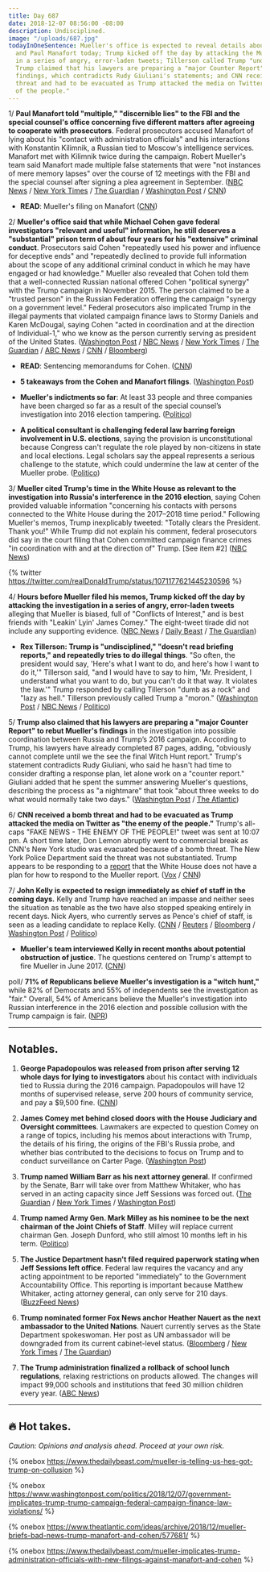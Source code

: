 ```yaml
---
title: Day 687
date: 2018-12-07 08:56:00 -08:00
description: Undisciplined.
image: "/uploads/687.jpg"
todayInOneSentence: Mueller's office is expected to reveal details about Michael Cohen
  and Paul Manafort today; Trump kicked off the day by attacking the Mueller investigation
  in a series of angry, error-laden tweets; Tillerson called Trump "undisciplined";
  Trump claimed that his lawyers are preparing a "major Counter Report" to rebut Mueller's
  findings, which contradicts Rudy Giuliani's statements; and CNN received a bomb
  threat and had to be evacuated as Trump attacked the media on Twitter as "the enemy
  of the people."
---
```


1/ **Paul Manafort told "multiple," "discernible lies" to the FBI and the special counsel's office concerning five different matters after agreeing to cooperate with prosecutors**. Federal prosecutors accused Manafort of lying about his "contact with administration officials" and his interactions with Konstantin Kilimnik, a Russian tied to Moscow's intelligence services. Manafort met with Kilimnik twice during the campaign. Robert Mueller's team said Manafort made multiple false statements that were "not instances of mere memory lapses" over the course of 12 meetings with the FBI and the special counsel after signing a plea agreement in September. ([NBC News](https://www.nbcnews.com/politics/politics-news/paul-manafort-lied-mueller-about-contacts-trump-administration-n945181) / [New York Times](https://www.nytimes.com/2018/12/07/us/politics/manafort-special-counsel-lies.html) / [The Guardian](https://www.theguardian.com/us-news/2018/dec/07/paul-manafort-mueller-special-counsel-filing) / [Washington Post](https://www.washingtonpost.com/politics/mueller-says-manafort-told-discernible-lies-including-about-contacts-with-employee-alleged-to-have-russian-intelligence-ties/2018/12/07/3c9c6172-f99c-11e8-863c-9e2f864d47e7_story.html) / [CNN](https://www.cnn.com/2018/12/07/politics/paul-manafort-robert-mueller-donald-trump/index.html))

* **READ**: Mueller's filing on Manafort ([CNN](https://www.cnn.com/2018/12/07/politics/mueller-manafort-filing/index.html))

2/ **Mueller's office said that while Michael Cohen gave federal investigators "relevant and useful" information, he still deserves a "substantial" prison term of about four years for his "extensive" criminal conduct**. Prosecutors said Cohen "repeatedly used his power and influence for deceptive ends" and "repeatedly declined to provide full information about the scope of any additional criminal conduct in which he may have engaged or had knowledge." Mueller also revealed that Cohen told them that a well-connected Russian national offered Cohen "political synergy" with the Trump campaign in November 2015. The person claimed to be a "trusted person" in the Russian Federation offering the campaign "synergy on a government level." Federal prosecutors also implicated Trump in the illegal payments that violated campaign finance laws to Stormy Daniels and Karen McDougal, saying Cohen "acted in coordination and at the direction of Individual-1," who we know as the person currently serving as president of the United States. ([Washington Post](https://www.washingtonpost.com/world/national-security/federal-prosecutors-recommend-substantial-prison-term-for-former-trump-lawyer-michael-cohen/2018/12/07/e144f248-f7f3-11e8-8c9a-860ce2a8148f_story.html) / [NBC News](https://www.nbcnews.com/politics/politics-news/prosecutors-recommend-substantial-term-imprisonment-michael-cohen-n945191) / [New York Times](https://www.nytimes.com/2018/12/07/nyregion/michael-cohen-sentence.html) / [The Guardian](https://www.theguardian.com/us-news/2018/dec/07/michael-cohen-trump-former-fixer-prison-time) / [ABC News](https://abcnews.go.com/Politics/feds-recommend-substantial-term-imprisonment-michael-cohen-trumps/story?id=59677788) / [CNN](https://www.cnn.com/2018/12/07/politics/michael-cohen-robert-mueller-donald-trump/index.html) / [Bloomberg](https://www.bloomberg.com/news/articles/2018-12-07/trump-ex-lawyer-cohen-should-get-prison-time-u-s-tells-judge))

* **READ**: Sentencing memorandums for Cohen. ([CNN](https://www.cnn.com/2018/12/07/politics/cohen-sentencing-memos/index.html))

* **5 takeaways from the Cohen and Manafort filings**. ([Washington Post](https://www.washingtonpost.com/politics/2018/12/07/takeaways-michael-cohen-sentencing-filings/))

* **Mueller's indictments so far**: At least 33 people and three companies have been charged so far as a result of the special counsel’s investigation into 2016 election tampering. ([Politico](https://www.politico.com/interactives/2018/interactive_mueller-indictments-russia-cohen-manafort/))

* **A political consultant is challenging federal law barring foreign involvement in U.S. elections**, saying the provision is unconstitutional because Congress can't regulate the role played by non-citizens in state and local elections. Legal scholars say the appeal represents a serious challenge to the statute, which could undermine the law at center of the Mueller probe. ([Politico](https://www.politico.com/story/2018/12/08/the-legal-battle-that-could-undermine-law-at-center-of-mueller-probe-1052217))

3/ **Mueller cited Trump's time in the White House as relevant to the investigation into Russia's interference in the 2016 election**, saying Cohen provided valuable information "concerning his contacts with persons connected to the White House during the 2017–2018 time period." Following Mueller's memos, Trump inexplicably tweeted: "Totally clears the President. Thank you!" While Trump did not explain his comment, federal prosecutors did say in the court filing that Cohen committed campaign finance crimes "in coordination with and at the direction of" Trump. \[See item #2\] ([NBC News](https://www.nbcnews.com/news/us-news/court-filings-present-trump-key-figure-multiple-federal-investigations-n945521))

{% twitter https://twitter.com/realDonaldTrump/status/1071177621445230596 %}

4/ **Hours before Mueller filed his memos, Trump kicked off the day by attacking the investigation in a series of angry, error-laden tweets** alleging that Mueller is biased, full of "Conflicts of Interest," and is best friends with "Leakin' Lyin' James Comey." The eight-tweet tirade did not include any supporting evidence. ([NBC News](https://www.nbcnews.com/politics/white-house/trump-goes-tweetstorm-new-mueller-reports-n945151) / [Daily Beast](https://www.thedailybeast.com/trump-attacks-mueller-team-conflicts-of-interest-as-manafort-cohen-filings-loom) / [The Guardian](https://www.theguardian.com/us-news/2018/dec/07/mueller-filings-light-trump-russia-collusion-manafort-cohen))

* **Rex Tillerson: Trump is "undisciplined," "doesn't read briefing reports," and repeatedly tries to do illegal things**. "So often, the president would say, 'Here's what I want to do, and here's how I want to do it,'" Tillerson said, "and I would have to say to him, 'Mr. President, I understand what you want to do, but you can't do it that way. It violates the law.'" Trump responded by calling Tillerson "dumb as a rock" and "lazy as hell." Tillerson previously called Trump a "moron." ([Washington Post](https://www.washingtonpost.com/politics/2018/12/07/rex-tillerson-trump-undisciplined-doesnt-like-read-tries-do-illegal-things/) / [NBC News](https://www.nbcnews.com/politics/politics-news/tillerson-says-he-often-had-tell-trump-his-directive-violates-n945176) / [Politico](https://www.politico.com/story/2018/12/07/trump-tillerson-dumb-lazy-1051485))

5/ **Trump also claimed that his lawyers are preparing a "major Counter Report" to rebut Mueller's findings** in the investigation into possible coordination between Russia and Trump’s 2016 campaign. According to Trump, his lawyers have already completed 87 pages, adding, "obviously cannot complete until we the see the final Witch Hunt report." Trump's statement contradicts Rudy Giuliani, who said he hasn't had time to consider drafting a response plan, let alone work on a "counter report." Giuliani added that he spent the summer answering Mueller's questions, describing the process as "a nightmare" that took "about three weeks to do what would normally take two days." ([Washington Post](https://www.washingtonpost.com/politics/trump-unleashes-fresh-tirade-against-mueller-ahead-of-key-court-filings-expected-friday/2018/12/07/4ba2d57c-fa12-11e8-863c-9e2f864d47e7_story.html) / [The Atlantic](https://www.theatlantic.com/politics/archive/2018/12/trump-white-house-has-no-plan-counter-mueller-report/577417/))

6/ **CNN received a bomb threat and had to be evacuated as Trump attacked the media on Twitter as "the enemy of the people."** Trump's all-caps "FAKE NEWS - THE ENEMY OF THE PEOPLE!" tweet was sent at 10:07 pm. A short time later, Don Lemon abruptly went to commercial break as CNN's New York studio was evacuated because of a bomb threat. The New York Police Department said the threat was not substantiated. Trump appears to be responding to a [report](https://www.theatlantic.com/politics/archive/2018/12/trump-white-house-has-no-plan-counter-mueller-report/577417/) that the White House does not have a plan for how to respond to the Mueller report. ([Vox](https://www.vox.com/2018/12/7/18130370/cnn-bomb-threat-trump-tweets-fake-news) / [CNN](https://www.cnn.com/2018/12/06/us/cnn-new-york-bomb-threat-evacuation/index.html))

7/ **John Kelly is expected to resign immediately as chief of staff in the coming days.** Kelly and Trump have reached an impasse and neither sees the situation as tenable as the two have also stopped speaking entirely in recent days. Nick Ayers, who currently serves as Pence's chief of staff, is seen as a leading candidate to replace Kelly. ([CNN](https://www.cnn.com/2018/12/07/politics/john-kelly-chief-of-staff-donald-trump/index.html) / [Reuters](https://www.reuters.com/article/us-usa-trump-kelly-idUSKBN1O61DV) / [Bloomberg](https://www.bloomberg.com/news/articles/2018-12-07/john-kelly-s-white-house-exit-seen-as-certain-ayers-may-get-job) / [Washington Post](https://www.washingtonpost.com/politics/trump-announces-changes-to-his-cabinet-white-house-chief-of-staff-may-be-gone-soon/2018/12/07/fc64830a-fa1d-11e8-863c-9e2f864d47e7_story.html) / [Politico](https://www.politico.com/story/2018/12/07/john-kelly-resign-white-house-1049705))

* **Mueller's team interviewed Kelly in recent months about potential obstruction of justice**. The questions centered on Trump's attempt to fire Mueller in June 2017. ([CNN](https://www.cnn.com/2018/12/07/politics/robert-mueller-john-kelly-obstruction-investigation/index.html))

poll/ **71% of Republicans believe Mueller's investigation is a "witch hunt,"** while 82% of Democrats and 55% of independents see the investigation as "fair." Overall, 54% of Americans believe the Mueller's investigation into Russian interference in the 2016 election and possible collusion with the Trump campaign is fair. ([NPR](https://www.npr.org/2018/12/07/674315848/poll-republicans-are-only-group-that-mostly-sees-mueller-probe-as-a-witch-hunt))

---

## Notables.

1. **George Papadopoulos was released from prison after serving 12 whole days for lying to investigators** about his contact with individuals tied to Russia during the 2016 campaign. Papadopoulos will have 12 months of supervised release, serve 200 hours of community service, and pay a $9,500 fine. ([CNN](https://www.cnn.com/2018/12/07/politics/george-papadopoulos-prison/index.html))

2. **James Comey met behind closed doors with the House Judiciary and Oversight committees**. Lawmakers are expected to question Comey on a range of topics, including his memos about interactions with Trump, the details of his firing, the origins of the FBI's Russia probe, and whether bias contributed to the decisions to focus on Trump and to conduct surveillance on Carter Page. ([Washington Post](https://www.washingtonpost.com/powerpost/former-fbi-director-comey-to-testify-in-house-gop-probe/2018/12/06/8c1049f6-f9b2-11e8-8d64-4e79db33382f_story.html))

3. **Trump named William Barr as his next attorney general**. If confirmed by the Senate, Barr will take over from Matthew Whitaker, who has served in an acting capacity since Jeff Sessions was forced out. ([The Guardian](https://www.theguardian.com/us-news/2018/dec/07/donald-trump-nominates-william-barr-attorney-general) / [New York Times](https://www.nytimes.com/2018/12/07/us/politics/trump-barr-kelly.html) / [Washington Post](https://www.washingtonpost.com/world/national-security/trump-confirms-he-will-pick-william-barr-as-his-next-attorney-general/2018/12/07/6e8d28ba-fa2d-11e8-863c-9e2f864d47e7_story.html))

4. **Trump named Army Gen. Mark Milley as his nominee to be the next chairman of the Joint Chiefs of Staff**. Milley will replace current chairman Gen. Joseph Dunford, who still almost 10 months left in his term. ([Politico](https://www.politico.com/story/2018/12/08/trump-names-army-chief-as-next-joint-chiefs-chairman-1052223))

5. **The Justice Department hasn't filed required paperwork stating when Jeff Sessions left office**. Federal law requires the vacancy and any acting appointment to be reported "immediately" to the Government Accountability Office. This reporting is important because Matthew Whitaker, acting attorney general, can only serve for 210 days. ([BuzzFeed News](https://www.buzzfeednews.com/article/chrisgeidner/justice-department-sessions-whitaker-gao))

6. **Trump nominated former Fox News anchor Heather Nauert as the next ambassador to the United Nations**. Nauert currently serves as the State Department spokeswoman. Her post as UN ambassador will be downgraded from its current cabinet-level status. ([Bloomberg](https://www.bloomberg.com/news/articles/2018-12-07/trump-says-heather-nauert-will-replace-haley-as-un-ambassador) / [New York Times](https://www.nytimes.com/2018/12/06/us/politics/heather-nauert-united-nations.html) / [The Guardian](https://www.theguardian.com/us-news/2018/dec/06/heather-nauert-un-ambassador-pick-trump))

7. **The Trump administration finalized a rollback of school lunch regulations**, relaxing restrictions on products allowed. The changes will impact 99,000 schools and institutions that feed 30 million children every year. ([ABC News](https://abcnews.go.com/Politics/trump-administration-finalizes-rollback-school-lunch-regulations-championed/story?id=59661517))

---

## 🔥 Hot takes.

*Caution: Opinions and analysis ahead. Proceed at your own risk.*

{% onebox https://www.thedailybeast.com/mueller-is-telling-us-hes-got-trump-on-collusion %}

{% onebox https://www.washingtonpost.com/politics/2018/12/07/government-implicates-trump-trump-campaign-federal-campaign-finance-law-violations/ %}

{% onebox https://www.theatlantic.com/ideas/archive/2018/12/mueller-briefs-bad-news-trump-manafort-and-cohen/577681/ %}

{% onebox https://www.thedailybeast.com/mueller-implicates-trump-administration-officials-with-new-filings-against-manafort-and-cohen %}
